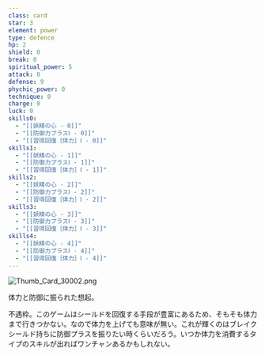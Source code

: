 ```yaml
---
class: card
star: 3
element: power
type: defence
hp: 2
shield: 0
break: 0
spiritual_power: 5
attack: 0
defense: 9
phychic_power: 0
technique: 0
charge: 0
luck: 0
skills0:
  - "[[妖精の心 - 0]]"
  - "[[防御力プラスⅠ - 0]]"
  - "[[習得回復［体力］Ⅰ - 0]]"
skills1:
  - "[[妖精の心 - 1]]"
  - "[[防御力プラスⅠ - 1]]"
  - "[[習得回復［体力］Ⅰ - 1]]"
skills2:
  - "[[妖精の心 - 2]]"
  - "[[防御力プラスⅠ - 2]]"
  - "[[習得回復［体力］Ⅰ - 2]]"
skills3:
  - "[[妖精の心 - 3]]"
  - "[[防御力プラスⅠ - 3]]"
  - "[[習得回復［体力］Ⅰ - 3]]"
skills4:
  - "[[妖精の心 - 4]]"
  - "[[防御力プラスⅠ - 4]]"
  - "[[習得回復［体力］Ⅰ - 4]]"
---
```

![Thumb_Card_30002.png](Thumb_Card_30002.png)

体力と防御に振られた想起。

不遇枠。このゲームはシールドを回復する手段が豊富にあるため、そもそも体力まで行きつかない。なので体力を上げても意味が無い。これが輝くのはブレイクシールド持ちに防御プラスを振りたい時くらいだろう。いつか体力を消費するタイプのスキルが出ればワンチャンあるかもしれない。